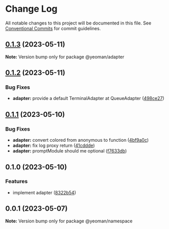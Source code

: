 # Change Log

All notable changes to this project will be documented in this file.
See [Conventional Commits](https://conventionalcommits.org) for commit guidelines.

## [0.1.3](https://github.com/yeoman/yeoman-api/compare/@yeoman/adapter@0.1.2...@yeoman/adapter@0.1.3) (2023-05-11)

**Note:** Version bump only for package @yeoman/adapter

## [0.1.2](https://github.com/yeoman/yeoman-api/compare/@yeoman/adapter@0.1.1...@yeoman/adapter@0.1.2) (2023-05-11)

### Bug Fixes

- **adapter:** provide a default TerminalAdapter at QueueAdapter ([498ce27](https://github.com/yeoman/yeoman-api/commit/498ce273e392cb81462a99108ad45b2aa73e5e43))

## [0.1.1](https://github.com/yeoman/yeoman-api/compare/@yeoman/adapter@0.1.0...@yeoman/adapter@0.1.1) (2023-05-10)

### Bug Fixes

- **adapter:** convert colored from anonymous to function ([4bf9a0c](https://github.com/yeoman/yeoman-api/commit/4bf9a0c2bf8d8a58ca14d2071d4244ff7d33d1c6))
- **adapter:** fix log proxy return ([41cddde](https://github.com/yeoman/yeoman-api/commit/41cdddea69ea85a5ddfd48f5d92551074bbc316c))
- **adapter:** promptModule should me optional ([f7633db](https://github.com/yeoman/yeoman-api/commit/f7633dbabd81b8855c25c6153f7c5a0859bfaad0))

## 0.1.0 (2023-05-10)

### Features

- implement adapter ([8322b54](https://github.com/yeoman/yeoman-api/commit/8322b54e30425073543d754d419039fc71bd9fb4))

## 0.0.1 (2023-05-07)

**Note:** Version bump only for package @yeoman/namespace
